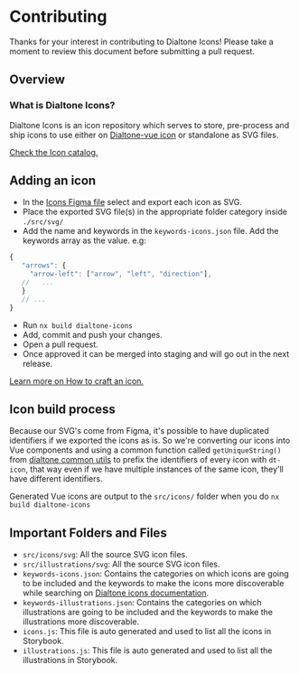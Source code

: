 # Contributing

Thanks for your interest in contributing to Dialtone Icons! Please take a moment to review this document before submitting a pull request.

## Overview

### What is Dialtone Icons?

Dialtone Icons is an icon repository which serves to store, pre-process and ship icons
to use either on [Dialtone-vue icon]
or standalone as SVG files.

[Check the Icon catalog.](https://dialtone.dialpad.com/design/icons/)

## Adding an icon

- In the [Icons Figma file] select and export each icon as SVG.
- Place the exported SVG file(s) in the appropriate folder category inside `./src/svg/`
- Add the name and keywords in the `keywords-icons.json` file. Add the keywords array as the value. e.g:

```js
{
   "arrows": {
     "arrow-left": ["arrow", "left", "direction"],
   //   ...
   }
   // ...
}
```

- Run `nx build dialtone-icons`
- Add, commit and push your changes.
- Open a pull request.
- Once approved it can be merged into staging and will go out in the next release.

[Learn more on How to craft an icon.](https://dialtone.dialpad.com/design/icons/#crafting-an-icon)

## Icon build process

Because our SVG's come from Figma, it's possible to have duplicated identifiers if we exported the icons as is.
So we're converting our icons into Vue components and using a common function called `getUniqueString()` from [dialtone common utils](../../../common/utils.js)
to prefix the identifiers of every icon with `dt-icon`, that way even if we have multiple instances of the same icon, they'll have different identifiers.

Generated Vue icons are output to the `src/icons/` folder when you do `nx build dialtone-icons`

## Important Folders and Files

- `src/icons/svg`: All the source SVG icon files.
- `src/illustrations/svg`: All the source SVG icon files.
- `keywords-icons.json`: Contains the categories on which icons are going to be included and the keywords to make the icons more discoverable while searching on [Dialtone icons documentation](https://dialpad.design/components/icon.html).
- `keywords-illustrations.json`: Contains the categories on which illustrations are going to be included and the keywords to make the illustrations more discoverable.
- `icons.js`: This file is auto generated and used to list all the icons in Storybook.
- `illustrations.js`: This file is auto generated and used to list all the illustrations in Storybook.

[Dialtone-vue icon]: https://vue.dialpad.design/?path=/story/components-icon--default
[Icons Figma file]: https://www.figma.com/file/zz40wi0uW9MvaJ5RuhcRZR/DT9-Icon-Library?type=design&node-id=10023-2864&mode=design&t=MvRnRubYryeiG1az-0
